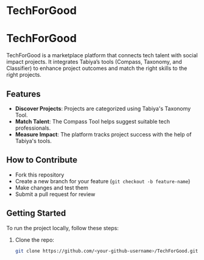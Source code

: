 # TechForGood 
# TechForGood

TechForGood is a marketplace platform that connects tech talent with social impact projects. It integrates Tabiya’s tools (Compass, Taxonomy, and Classifier) to enhance project outcomes and match the right skills to the right projects.

## Features
- **Discover Projects**: Projects are categorized using Tabiya's Taxonomy Tool.
- **Match Talent**: The Compass Tool helps suggest suitable tech professionals.
- **Measure Impact**: The platform tracks project success with the help of Tabiya's tools.

## How to Contribute
- Fork this repository
- Create a new branch for your feature (`git checkout -b feature-name`)
- Make changes and test them
- Submit a pull request for review

## Getting Started
To run the project locally, follow these steps:

1. Clone the repo: 
   ```bash
   git clone https://github.com/<your-github-username>/TechForGood.git
